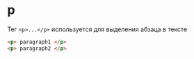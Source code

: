 # p

Тег `<p>...</p>` используется для выделения абзаца в тексте

```html
<p> paragraph1 </p>
<p> paragraph2 </p>
```
